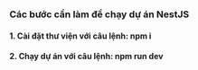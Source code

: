 ### Các bước cần làm để chạy dự án NestJS

#### 1. Cài đặt thư viện với câu lệnh: npm i
#### 2. Chạy dự án với câu lệnh: npm run dev




